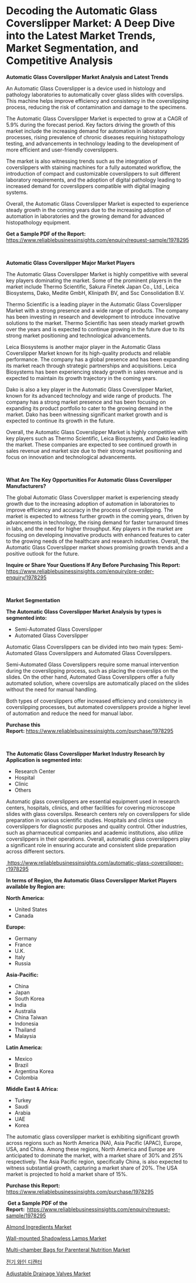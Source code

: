 <p><h1>Decoding the Automatic Glass Coverslipper Market: A Deep Dive into the Latest Market Trends, Market Segmentation, and Competitive Analysis</h1></p><p><strong>Automatic Glass Coverslipper Market Analysis and Latest Trends</strong></p>
<p><p>An Automatic Glass Coverslipper is a device used in histology and pathology laboratories to automatically cover glass slides with coverslips. This machine helps improve efficiency and consistency in the coverslipping process, reducing the risk of contamination and damage to the specimens.</p><p>The Automatic Glass Coverslipper Market is expected to grow at a CAGR of 5.9% during the forecast period. Key factors driving the growth of this market include the increasing demand for automation in laboratory processes, rising prevalence of chronic diseases requiring histopathology testing, and advancements in technology leading to the development of more efficient and user-friendly coverslippers.</p><p>The market is also witnessing trends such as the integration of coverslippers with staining machines for a fully automated workflow, the introduction of compact and customizable coverslippers to suit different laboratory requirements, and the adoption of digital pathology leading to increased demand for coverslippers compatible with digital imaging systems.</p><p>Overall, the Automatic Glass Coverslipper Market is expected to experience steady growth in the coming years due to the increasing adoption of automation in laboratories and the growing demand for advanced histopathology equipment.</p></p>
<p><strong>Get a Sample PDF of the Report:&nbsp;</strong> <a href="https://www.reliablebusinessinsights.com/enquiry/request-sample/1978295">https://www.reliablebusinessinsights.com/enquiry/request-sample/1978295</a></p>
<p>&nbsp;</p>
<p><strong>Automatic Glass Coverslipper Major Market Players</strong></p>
<p><p>The Automatic Glass Coverslipper Market is highly competitive with several key players dominating the market. Some of the prominent players in the market include Thermo Scientific, Sakura Finetek Japan Co., Ltd., Leica Biosystems, Dako, Medite GmbH, Klinipath BV, and Ssc Consolidation B.V.</p><p>Thermo Scientific is a leading player in the Automatic Glass Coverslipper Market with a strong presence and a wide range of products. The company has been investing in research and development to introduce innovative solutions to the market. Thermo Scientific has seen steady market growth over the years and is expected to continue growing in the future due to its strong market positioning and technological advancements.</p><p>Leica Biosystems is another major player in the Automatic Glass Coverslipper Market known for its high-quality products and reliable performance. The company has a global presence and has been expanding its market reach through strategic partnerships and acquisitions. Leica Biosystems has been experiencing steady growth in sales revenue and is expected to maintain its growth trajectory in the coming years.</p><p>Dako is also a key player in the Automatic Glass Coverslipper Market, known for its advanced technology and wide range of products. The company has a strong market presence and has been focusing on expanding its product portfolio to cater to the growing demand in the market. Dako has been witnessing significant market growth and is expected to continue its growth in the future.</p><p>Overall, the Automatic Glass Coverslipper Market is highly competitive with key players such as Thermo Scientific, Leica Biosystems, and Dako leading the market. These companies are expected to see continued growth in sales revenue and market size due to their strong market positioning and focus on innovation and technological advancements.</p></p>
<p>&nbsp;</p>
<p><strong>What Are The Key Opportunities For Automatic Glass Coverslipper Manufacturers?</strong></p>
<p><p>The global Automatic Glass Coverslipper market is experiencing steady growth due to the increasing adoption of automation in laboratories to improve efficiency and accuracy in the process of coverslipping. The market is expected to witness further growth in the coming years, driven by advancements in technology, the rising demand for faster turnaround times in labs, and the need for higher throughput. Key players in the market are focusing on developing innovative products with enhanced features to cater to the growing needs of the healthcare and research industries. Overall, the Automatic Glass Coverslipper market shows promising growth trends and a positive outlook for the future.</p></p>
<p><strong>Inquire or Share Your Questions If Any Before Purchasing This Report:</strong> <a href="https://www.reliablebusinessinsights.com/enquiry/pre-order-enquiry/1978295">https://www.reliablebusinessinsights.com/enquiry/pre-order-enquiry/1978295</a></p>
<p>&nbsp;</p>
<p><strong>Market Segmentation</strong></p>
<p><strong>The Automatic Glass Coverslipper Market Analysis by types is segmented into:</strong></p>
<p><ul><li>Semi-Automated Glass Coverslipper</li><li>Automated Glass Coverslipper</li></ul></p>
<p><p>Automatic Glass Coverslippers can be divided into two main types: Semi-Automated Glass Coverslippers and Automated Glass Coverslippers. </p><p>Semi-Automated Glass Coverslippers require some manual intervention during the coverslipping process, such as placing the coverslips on the slides. On the other hand, Automated Glass Coverslippers offer a fully automated solution, where coverslips are automatically placed on the slides without the need for manual handling. </p><p>Both types of coverslippers offer increased efficiency and consistency in coverslipping processes, but automated coverslippers provide a higher level of automation and reduce the need for manual labor.</p></p>
<p><strong>Purchase this Report:&nbsp;</strong><a href="https://www.reliablebusinessinsights.com/purchase/1978295">https://www.reliablebusinessinsights.com/purchase/1978295</a></p>
<p>&nbsp;</p>
<p><strong>The Automatic Glass Coverslipper Market Industry Research by Application is segmented into:</strong></p>
<p><ul><li>Research Center</li><li>Hospital</li><li>Clinic</li><li>Others</li></ul></p>
<p><p>Automatic glass coverslippers are essential equipment used in research centers, hospitals, clinics, and other facilities for covering microscope slides with glass coverslips. Research centers rely on coverslippers for slide preparation in various scientific studies. Hospitals and clinics use coverslippers for diagnostic purposes and quality control. Other industries, such as pharmaceutical companies and academic institutions, also utilize coverslippers in their operations. Overall, automatic glass coverslippers play a significant role in ensuring accurate and consistent slide preparation across different sectors.</p></p>
<p><a href="https://www.reliablebusinessinsights.com/automatic-glass-coverslipper-r1978295">&nbsp;https://www.reliablebusinessinsights.com/automatic-glass-coverslipper-r1978295</a></p>
<p><strong>In terms of Region, the Automatic Glass Coverslipper Market Players available by Region are:</strong></p>
<p>
    <p> <strong> North America: </strong>
        <ul>
            <li>United States</li>
            <li>Canada</li>
        </ul>
        </p> 
    <p> <strong> Europe: </strong>
        <ul>
            <li>Germany</li>
            <li>France</li>
            <li>U.K.</li>
            <li>Italy</li>
            <li>Russia</li>
        </ul>
        </p> 
    <p> <strong> Asia-Pacific: </strong>
        <ul>
            <li>China</li>
            <li>Japan</li>
            <li>South Korea</li>
            <li>India</li>
            <li>Australia</li>
            <li>China Taiwan</li>
            <li>Indonesia</li>
            <li>Thailand</li>
            <li>Malaysia</li>
        </ul>
        </p> 
    <p> <strong> Latin America: </strong>
        <ul>
            <li>Mexico</li>
            <li>Brazil</li>
            <li>Argentina Korea</li>
            <li>Colombia</li>
        </ul>
        </p> 
    <p> <strong> Middle East & Africa: </strong>
        <ul>
            <li>Turkey</li>
            <li>Saudi</li>
            <li>Arabia</li>
            <li>UAE</li>
            <li>Korea</li>
        </ul>
    </p>
    </p>
<p><p>The automatic glass coverslipper market is exhibiting significant growth across regions such as North America (NA), Asia Pacific (APAC), Europe, USA, and China. Among these regions, North America and Europe are anticipated to dominate the market, with a market share of 30% and 25% respectively. The Asia Pacific region, specifically China, is also expected to witness substantial growth, capturing a market share of 20%. The USA market is projected to hold a market share of 15%.</p></p>
<p><strong>Purchase this Report: </strong><a href="https://www.reliablebusinessinsights.com/purchase/1978295">https://www.reliablebusinessinsights.com/purchase/1978295</a></p>
<p>&nbsp;<strong>Get a Sample PDF of the Report:&nbsp;&nbsp;</strong><a href="https://www.reliablebusinessinsights.com/enquiry/request-sample/1978295">https://www.reliablebusinessinsights.com/enquiry/request-sample/1978295</a></p>
<p><strong></strong></p>
<p><p><a href="https://medium.com/@tiannaorton6767/almond-ingredients-market-global-market-share-and-ranking-overall-sales-and-demand-forecast-2024-4653421e8979">Almond Ingredients Market</a></p><p><a href="https://github.com/juniordelafrance/Market-Research-Report-List-4/blob/main/wall-mounted-shadowless-lamps-market.md">Wall-mounted Shadowless Lamps Market</a></p><p><a href="https://github.com/jaidynmorantestelletmjzya/Market-Research-Report-List-4/blob/main/multi-chamber-bags-for-parenteral-nutrition-market.md">Multi-chamber Bags for Parenteral Nutrition Market</a></p><p><a href="https://github.com/nigaleamar09/Market-Research-Report-List-2/blob/main/641918177212.md">전기 와인 디캔터</a></p><p><a href="https://github.com/rahu1506/Market-Research-Report-List-5/blob/main/adjustable-drainage-valves-market.md">Adjustable Drainage Valves Market</a></p></p>
